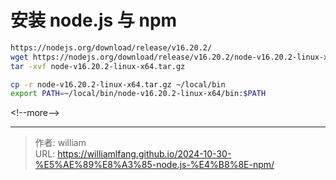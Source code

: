 # 安装 node.js 与 npm


```bash
https://nodejs.org/download/release/v16.20.2/
wget https://nodejs.org/download/release/v16.20.2/node-v16.20.2-linux-x64.tar.gz
tar -xvf node-v16.20.2-linux-x64.tar.gz

cp -r node-v16.20.2-linux-x64.tar.gz ~/local/bin
export PATH=~/local/bin/node-v16.20.2-linux-x64/bin:$PATH
```


&lt;!--more--&gt;



---

> 作者: william  
> URL: https://williamlfang.github.io/2024-10-30-%E5%AE%89%E8%A3%85-node.js-%E4%B8%8E-npm/  

